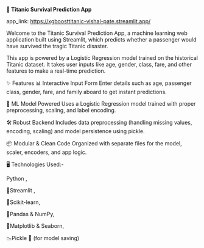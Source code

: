**🚢 Titanic Survival Prediction App**

app_link: https://xgboosttitanic-vishal-pate.streamlit.app/

Welcome to the Titanic Survival Prediction App, a machine learning web application built using Streamlit, which predicts whether a passenger would have survived the tragic Titanic disaster.

This app is powered by a Logistic Regression model trained on the historical Titanic dataset. It takes user inputs like age, gender, class, fare, and other features to make a real-time prediction.

✨ Features
📊 Interactive Input Form Enter details such as age, passenger class, gender, fare, and family aboard to get instant predictions.

🧠 ML Model Powered Uses a Logistic Regression model trained with proper preprocessing, scaling, and label encoding.

🛠️ Robust Backend Includes data preprocessing (handling missing values, encoding, scaling) and model persistence using pickle.

📦 Modular & Clean Code Organized with separate files for the model, scaler, encoders, and app logic.

🖥️ Technologies Used:-

Python ,

🐍Streamlit ,

🎈Scikit-learn,

🤖Pandas & NumPy,

🔢Matplotlib & Seaborn,

📉Pickle 🥒 (for model saving)
